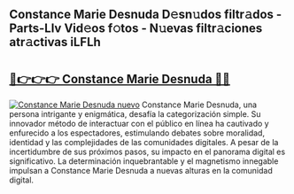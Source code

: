## Constance Marie Desnuda D𝚎sn𝚞dos filtr𝚊dos - Parts-LIv Vid𝚎os f𝚘tos - N𝚞evas filtr𝚊ciones atr𝚊ctivas iLFLh

# <h2><a href="http://mba1ndl.tromn.icu/?c=Constance+Marie+Desnuda">🔗👉👉👉 Constance Marie Desnuda 🔗🔗</a></h2>

[![Constance Marie Desnuda nuevo](https://i.imgur.com/pEAQMta.gif)](http://mba1ndl.tromn.icu/?c=Constance+Marie+Desnuda)
Constance Marie Desnuda, una persona intrigante y enigmática, desafía la categorización simple. Su innovador método de interactuar con el público en línea ha cautivado y enfurecido a los espectadores, estimulando debates sobre moralidad, identidad y las complejidades de las comunidades digitales. A pesar de la incertidumbre de sus próximos pasos, su impacto en el panorama digital es significativo. La determinación inquebrantable y el magnetismo innegable impulsan a Constance Marie Desnuda a nuevas alturas en la comunidad digital.
